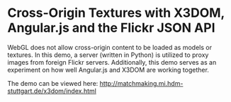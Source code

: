 Cross-Origin Textures with X3DOM, Angular.js and the Flickr JSON API
====================================================================

WebGL does not allow cross-origin content to be loaded as models or textures. In this demo, a server (written in Python) is utilized to proxy images from foreign Flickr servers. Additionally, this demo serves as an experiment on how well Angular.js and X3DOM are working together. 

The demo can be viewed here:
http://matchmaking.mi.hdm-stuttgart.de/x3dom/index.html